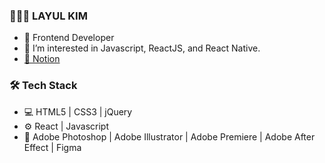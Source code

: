 
  <h3>👩🏻‍💻 LAYUL KIM</h3>
    <ul>
      <li>🐤 Frontend Developer</li>
      <li>🌱 I’m interested in Javascript, ReactJS, and React Native.</li>
      <li>
       <a
          href="https://layul.notion.site/La-Yul-Kim-2aefc87c59b345599a27bf877047425c"
        >📕 Notion</a>
      </li>
    </ul>
    <h3>🛠 Tech Stack</h3>
    <ul>
      <li>💻 HTML5 | CSS3 | jQuery </li>
      <li>⚙️ React | Javascript</li>
      <li>🎨 Adobe Photoshop | Adobe Illustrator | Adobe Premiere | Adobe After Effect | Figma</li>
    </ul>

